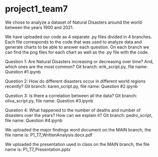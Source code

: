 # project1_team7
We chose to analyze a dataset of Natural Disasters around the world between the years 1900 and 2021.

We have uploaded our code as 4 separate .py files divided in 4 branches. Each file corresponds to the code that was used to analyze data and generate charts to be able to answer each question. On each branch we can find the png files for each chart as well as the .py file with the code.

Question 1: Are Natural Disasters increasing or  decreasing over time? And, which ones are the most common? Git branch: erik_script.py, file name: Question #1.ipynb

Question 2: How do different disasters occur in different world regions recently? Git branch: karen_script.py, file name: Question #2.ipynb

Question 3: Is there a correlation between all the data? Git branch: oliva_script.py, file name: Question #3.ipynb

Question 4: What happened to the number of deaths and number of disasters over the years? How can we explain it? Git branch: pedro_script, file name: Question #4.ipynb

We uploaded the major findings word document on the MAIN branch, the file name is: P1_T7_WrittenAnalysis.docx.pdf

We uploaded the presentation used in class on the MAIN branch, the file name is: P1_T7_Presentation.pptx

